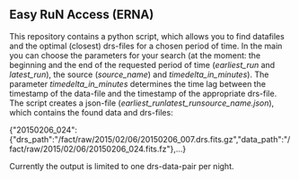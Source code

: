 ## Easy RuN Access (ERNA)

This repository contains a python script, which allows you to find datafiles and the optimal (closest) drs-files for a chosen period of time.
In the main you can choose the parameters for your search (at the moment: the beginning and the end of the requested period of time (*earliest_run* and *latest_run*), the source (*source_name*) and *timedelta_in_minutes*).
The parameter *timedelta_in_minutes* determines the time lag between the timestamp of the data-file and the timestamp of the appropriate drs-file. 
The script creates a json-file (*earliest_run*_*latest_run*_*source_name.json*), which contains the found data and drs-files:

{"20150206_024":{"drs_path":"\/fact\/raw\/2015\/02\/06\/20150206_007.drs.fits.gz","data_path":"\/fact\/raw\/2015\/02\/06\/20150206_024.fits.fz"},...}

Currently the output is limited to one drs-data-pair per night.